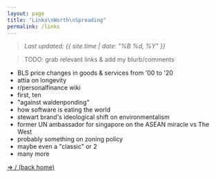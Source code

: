 ```yaml
---
layout: page
title: "Links\nWorth\nSpreading"
permalink: /links
---
```


> _Last updated: {{ site.time | date: "%B %d, %Y" }}_

> TODO: grab relevant links & add my blurb/comments

* BLS price changes in goods & services from '00 to '20
* attia on longevity
* r/personalfinance wiki
* first, ten
* "against waldenponding"
* how software is eating the world
* stewart brand's ideological shift on environmentalism
* former UN ambassador for singapore on the ASEAN miracle vs The West
* probably something on zoning policy
* maybe even a "classic" or 2
* many more

<a href="/">⇒ / (back home)</a>
